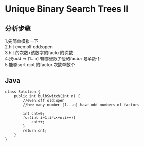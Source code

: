 # Unique Binary Search Trees II

## 分析步骤
1.先简单模拟一下<br/>
2.hit even:off   odd:open<br/>
3.hit 的次数=该数字的factor的次数<br/>
4.找odd => [1...n] 有哪些数字他的factor 是单数个<br/>
5.能够sqrt root 的factor 次数单数个<br/>

## Java

```
class Solution {
    public int bulbSwitch(int n) {
        //even:off old:open
        //how many number [1...n] have odd numbers of factors
        
        int cnt=0;
        for(int i=1;i*i<=n;i++){
            cnt++;
        }
        return cnt;            
    }
}

```
